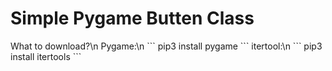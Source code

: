 # Simple Pygame Butten Class

<p>What to download?\n Pygame:\n ```
pip3 install pygame
``` itertool:\n ```
pip3 install itertools
```
</p>

